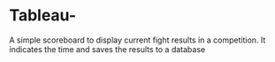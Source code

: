 # Tableau-
A simple scoreboard to display current fight results in a competition. It indicates the time and saves the results to a database
